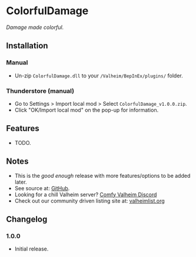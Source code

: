 # ColorfulDamage

*Damage made colorful.*

## Installation

### Manual

  * Un-zip `ColorfulDamage.dll` to your `/Valheim/BepInEx/plugins/` folder.

### Thunderstore (manual)

  * Go to Settings > Import local mod > Select `ColorfulDamage_v1.0.0.zip`.
  * Click "OK/Import local mod" on the pop-up for information.

## Features

  * TODO.

## Notes

  * This is the *good enough* release with more features/options to be added later.
  * See source at: [GitHub](https://github.com/redseiko/ComfyMods/tree/main/ColorfulDamage).
  * Looking for a chill Valheim server? [Comfy Valheim Discord](https://discord.gg/ameHJz5PFk)
  * Check out our community driven listing site at: [valheimlist.org](https://valheimlist.org/)

## Changelog

### 1.0.0

  * Initial release.